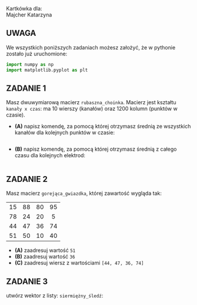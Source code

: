 Kartkówka dla:  
Majcher Katarzyna

## UWAGA
We wszystkich poniższych zadaniach możesz założyć, że w pythonie zostało już uruchomione:
```python
import numpy as np
import matplotlib.pyplot as plt
```

## ZADANIE 1  

Masz dwuwymiarową macierz `rubaszna_choinka`. Macierz jest kształtu `kanały x czas`: ma 10 wierszy (kanałów) oraz 1200 kolumn (punktów w czasie).
* **(A)** napisz komendę, za pomocą której otrzymasz średnią ze wszystkich kanałów dla kolejnych punktów w czasie:
```

```
* **(B)** napisz komendę, za pomocą której otrzymasz średnią z całego czasu dla kolejnych elektrod:
```

```

## ZADANIE 2  

Masz macierz `gorejąca_gwiazdka`, której zawartość wygląda tak:
<table>
<tr>
<td align="center"> 15 </td>
<td align="center"> 88 </td>
<td align="center"> 80 </td>
<td align="center"> 95 </td>
</tr>
<tr>
<td align="center"> 78 </td>
<td align="center"> 24 </td>
<td align="center"> 20 </td>
<td align="center"> 5 </td>
</tr>
<tr>
<td align="center"> 44 </td>
<td align="center"> 47 </td>
<td align="center"> 36 </td>
<td align="center"> 74 </td>
</tr>
<tr>
<td align="center"> 51 </td>
<td align="center"> 50 </td>
<td align="center"> 10 </td>
<td align="center"> 40 </td>
</tr>
</table>

* **(A)** zaadresuj wartość `51`
* **(B)** zaadresuj wartość `36`
* **(C)** zaadresuj wiersz z wartościami `[44, 47, 36, 74]`

## ZADANIE 3  

utwórz wektor z listy: `siermiężny_śledź`:
```

```

